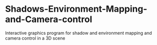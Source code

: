 # Shadows-Environment-Mapping-and-Camera-control
Interactive graphics program for shadow and environment mapping and camera control in a 3D scene
